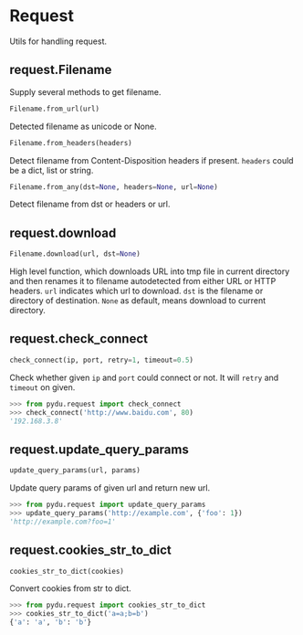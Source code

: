 # Request

Utils for handling request.

## request.Filename

Supply several methods to get filename.

```python
Filename.from_url(url)
```

Detected filename as unicode or None.

```python
Filename.from_headers(headers)
```

Detect filename from Content-Disposition headers if present.
`headers` could be a dict, list or string.

```python
Filename.from_any(dst=None, headers=None, url=None)
```

Detect filename from dst or headers or url.


## request.download
```python
Filename.download(url, dst=None)
```

High level function, which downloads URL into tmp file in current
directory and then renames it to filename autodetected from either URL
or HTTP headers.
`url` indicates which url to download.
`dst` is the filename or directory of destination. `None` as default, means
download to current directory.


## request.check_connect
```python
check_connect(ip, port, retry=1, timeout=0.5)
```

Check whether given `ip` and `port` could connect or not.
It will `retry` and `timeout` on given.

```python
>>> from pydu.request import check_connect
>>> check_connect('http://www.baidu.com', 80)
'192.168.3.8'
```


## request.update_query_params
```python
update_query_params(url, params)
```

Update query params of given url and return new url.

```python
>>> from pydu.request import update_query_params
>>> update_query_params('http://example.com', {'foo': 1})
'http://example.com?foo=1'
```


## request.cookies_str_to_dict
```python
cookies_str_to_dict(cookies)
```

Convert cookies from str to dict.

```python
>>> from pydu.request import cookies_str_to_dict
>>> cookies_str_to_dict('a=a;b=b')
{'a': 'a', 'b': 'b'}
```
